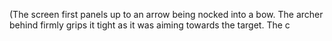 (The screen first panels up to an arrow being nocked into a bow. The archer behind firmly grips it tight as it was aiming towards the target. The c